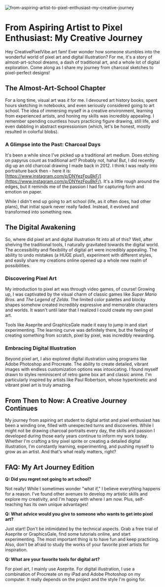 ![from-aspiring-artist-to-pixel-enthusiast-my-creative-journey](https://images.pexels.com/photos/19935567/pexels-photo-19935567.jpeg?auto=compress&cs=tinysrgb&fit=crop&h=627&w=1200)

# From Aspiring Artist to Pixel Enthusiast: My Creative Journey

Hey CreativePixelVibe.art fam! Ever wonder how someone stumbles into the wonderful world of pixel art and digital illustration? For me, it's a story of almost-art-school dreams, a dash of traditional art, and a whole lot of digital exploration. Come along as I share my journey from charcoal sketches to pixel-perfect designs!

## The Almost-Art-School Chapter

For a long time, visual art was *it* for me. I devoured art history books, spent hours sketching in notebooks, and even seriously considered going to art school. The idea of immersing myself in a creative environment, learning from experienced artists, and honing my skills was incredibly appealing. I remember spending countless hours practicing figure drawing, still life, and even dabbling in abstract expressionism (which, let's be honest, mostly resulted in colorful blobs). 

### A Glimpse into the Past: Charcoal Days

It's been a while since I've picked up a traditional art medium. Does etching on papyrus count as traditional art? Probably not, haha! But, I did recently dig up an old charcoal drawing I made back in 2012. I think I was really into portraiture back then - here it is: [https://www.instagram.com/p/DNYezFpuBkF/](https://www.instagram.com/p/DNYezFpuBkF/). It's a little rough around the edges, but it reminds me of the passion I had for capturing form and emotion on paper. 

While I didn't end up going to art school (life, as it often does, had other plans), that initial spark never really faded. Instead, it evolved and transformed into something new.

## The Digital Awakening

So, where did pixel art and digital illustration fit into all of this? Well, after shelving the traditional tools, I naturally gravitated towards the digital world. The accessibility and flexibility of digital art were incredibly appealing. The ability to undo mistakes (a HUGE plus!), experiment with different styles, and easily share my creations online opened up a whole new realm of possibilities. 

### Discovering Pixel Art

My introduction to pixel art was through video games, of course! Growing up, I was captivated by the visual charm of classic games like *Super Mario Bros.* and *The Legend of Zelda*. The limited color palettes and blocky shapes somehow created incredibly expressive and memorable characters and worlds. It wasn't until later that I realized I could create my own pixel art. 

Tools like Aseprite and GraphicsGale made it easy to jump in and start experimenting. The learning curve was definitely there, but the feeling of creating something from scratch, pixel by pixel, was incredibly rewarding. 

### Embracing Digital Illustration

Beyond pixel art, I also explored digital illustration using programs like Adobe Photoshop and Procreate. The ability to create detailed, vibrant images with endless customization options was intoxicating. I found myself drawn to styles reminiscent of retro game box art and classic anime. I'm particularly inspired by artists like Paul Robertson, whose hyperkinetic and vibrant pixel art is truly amazing.

## From Then to Now: A Creative Journey Continues

My journey from aspiring art student to digital artist and pixel enthusiast has been a winding one, filled with unexpected turns and discoveries. While I might not be drawing charcoal portraits every day, the skills and passion I developed during those early years continue to inform my work today. Whether I'm crafting a tiny pixel sprite or creating a detailed digital illustration, I'm constantly learning, experimenting, and pushing myself to grow as an artist. And that's what really matters, right?

## FAQ: My Art Journey Edition

**Q: Did you regret not going to art school?**

Not really! While I sometimes wonder "what if," I believe everything happens for a reason. I've found other avenues to develop my artistic skills and explore my creativity, and I'm happy with where I am now. Plus, self-teaching has its own unique advantages!

**Q: What advice would you give to someone who wants to get into pixel art?**

Just start! Don't be intimidated by the technical aspects. Grab a free trial of Aseprite or GraphicsGale, find some tutorials online, and start experimenting. The most important thing is to have fun and keep practicing. Also, don't be afraid to study the works of your favorite pixel artists for inspiration.

**Q: What are your favorite tools for digital art?**

For pixel art, I mainly use Aseprite. For digital illustration, I use a combination of Procreate on my iPad and Adobe Photoshop on my computer. It really depends on the project and the style I'm going for.

